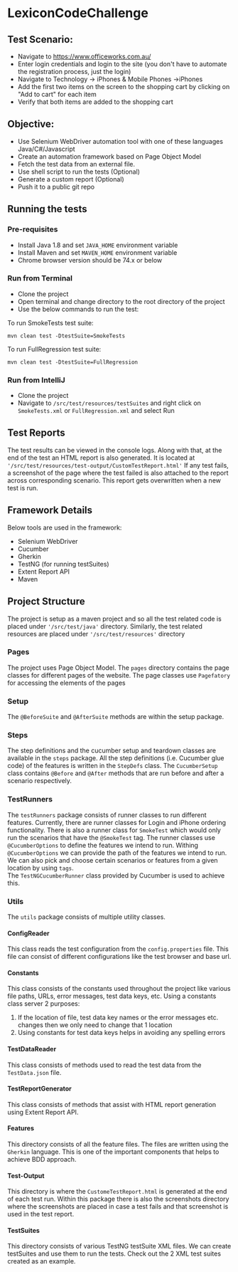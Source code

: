 # LexiconCodeChallenge


## Test Scenario:

* Navigate to https://www.officeworks.com.au/
* Enter login credentials and login to the site (you don't have to automate the registration process, just the login) 
* Navigate to Technology ->  iPhones & Mobile Phones ->iPhones
* Add the first two items on the screen to the shopping cart by clicking on "Add to cart" for each item
* Verify that both items are added to the shopping cart


## Objective:

* Use Selenium WebDriver automation tool with one of these languages Java/C#/Javascript
* Create an automation framework based on Page Object Model
* Fetch the test data from an external file.
* Use shell script to run the tests (Optional)
* Generate a custom report (Optional)
* Push it to a public git repo 

## Running the tests

### Pre-requisites

* Install Java 1.8 and set `JAVA_HOME` environment variable
* Install Maven and set `MAVEN_HOME` environment variable
* Chrome browser version should be 74.x or below

### Run from Terminal

* Clone the project
* Open terminal and change directory to the root directory of the project
* Use the below commands to run the test:

To run SmokeTests test suite:

`
mvn clean test -DtestSuite=SmokeTests
`

To run FullRegression test suite:

`
mvn clean test -DtestSuite=FullRegression
`

### Run from IntelliJ

* Clone the project
* Navigate to `/src/test/resources/testSuites` and right click on `SmokeTests.xml` or `FullRegression.xml` and select Run

## Test Reports

The test results can be viewed in the console logs. Along with that, at the end of the test an HTML report is also generated. It is located at `'/src/test/resources/test-output/CustomTestReport.html'`
If any test fails, a screenshot of the page where the test failed is also attached to the report across corresponding scenario. This report gets overwritten when a new test is run. 

## Framework Details

Below tools are used in the framework:

* Selenium WebDriver
* Cucumber
* Gherkin
* TestNG (for running testSuites)
* Extent Report API 
* Maven

## Project Structure

The project is setup as a maven project and so all the test related code is placed under `'/src/test/java'` directory. Similarly, the test related resources are placed under `'/src/test/resources'` directory

### Pages

The project uses Page Object Model. The `pages` directory contains the page classes for different pages of the website. The page classes use `Pagefatory` for accessing the elements of the pages

### Setup

The `@BeforeSuite` and `@AfterSuite` methods are within the setup package. 

### Steps

The step definitions and the cucumber setup and teardown classes are available in the `steps` package. All the step definitions (i.e. Cucumber glue code) of the features is written in the `StepDefs` class.
The `CucumberSetup` class contains `@Before` and `@After` methods that are run before and after a scenario respectively.

### TestRunners

The `testRunners` package consists of runner classes to run different features. Currently, there are runner classes for Login and iPhone ordering functionality. There is also a runner class for `SmokeTest` which would only run the scenarios that have the `@SmokeTest` tag.
The runner classes use `@CucumberOptions` to define the features we intend to run. Withing `@CucumberOptions` we can provide the path of the features we intend to run. We can also pick and choose certain scenarios or features from a given location by using `tags`.  
The `TestNGCucumberRunner` class provided by Cucumber is used to achieve this. 

### Utils

The `utils` package consists of multiple utility classes.

#### ConfigReader

This class reads the test configuration from the `config.properties` file. This file can consist of different configurations like the test browser and base url.

#### Constants

This class consists of the constants used throughout the project like various file paths, URLs, error messages, test data keys, etc. 
Using a constants class server 2 purposes:
1. If the location of file, test data key names or the error messages etc. changes then we only need to change that 1 location
2. Using constants for test data keys helps in avoiding any spelling errors

#### TestDataReader

This class consists of methods used to read the test data from the `TestData.json` file.

#### TestReportGenerator

This class consists of methods that assist with HTML report generation using Extent Report API.

#### Features

This directory consists of all the feature files. The files are written using the `Gherkin` language. This is one of the important components that helps to achieve BDD approach.

#### Test-Output

This directory is where the `CustomeTestReport.html` is generated at the end of each test run. Within this package there is also the screenshots directory where the screenshots are placed in case a test fails and that screenshot is used in the test report.

#### TestSuites

This directory consists of various TestNG testSuite XML files. We can create testSuites and use them to run the tests. Check out the 2 XML test suites created as an example.
